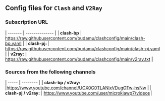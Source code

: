 ## Config files for `Clash` and `V2Ray`

### Subscription URL
| ------- | -------------- |
| **clash-bp** | https://raw.githubusercontent.com/budamu/clashconfig/main/clash-bp.yaml |
| **clash-pj:** | https://raw.githubusercontent.com/budamu/clashconfig/main/clash-pj.yaml |
| **v2ray:** | https://raw.githubusercontent.com/budamu/clashconfig/main/v2ray.txt |

### Sources from the following channels
| ----- | -------- |
| **clash-bp / v2ray:** |https://www.youtube.com/channel/UCX0G0TLANlxVDugOTw-hsNw |
| **clash-pj / v2ray:** | https://www.youtube.com/user/microkiawp7/videos |
